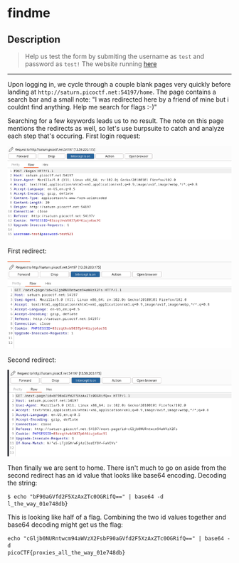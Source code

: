 # findme
## Description
>Help us test the form by submiting the username as `test` and password as `test!` The website running [here](http://saturn.picoctf.net:54197/)

---
Upon logging in, we cycle through a couple blank pages very quickly before landing at `http://saturn.picoctf.net:54197/home`. The page contains a search bar and a small note:
"I was redirected here by a friend of mine but i couldnt find anything. Help me search for flags :-)"

Searching for a few keywords leads us to no result. The note on this page mentions the redirects as well, so let's use burpsuite to catch and analyze each step that's occuring.
First login request:

![image](https://github.com/spencerja/picoCTF_2023_Writeup/blob/main/Web_Exploitation/findme/screencaps/Pasted%20image%2020230327201435.png)

First redirect:

![image](https://github.com/spencerja/picoCTF_2023_Writeup/blob/main/Web_Exploitation/MatchTheRegex/screencaps/Pasted%20image%2020230327201546.png)

Second redirect:

![image](https://github.com/spencerja/picoCTF_2023_Writeup/blob/main/Web_Exploitation/MatchTheRegex/screencaps/Pasted%20image%2020230327201622.png)

Then finally we are sent to home. There isn't much to go on aside from the second redirect has an id value that looks like base64 encoding. Decoding the string:
```
$ echo "bF90aGVfd2F5XzAxZTc0OGRifQ==" | base64 -d
l_the_way_01e748db}
```
This is looking like half of a flag. Combining the two id values together and base64 decoding might get us the flag:

```
echo "cGljb0NURntwcm94aWVzX2FsbF90aGVfd2F5XzAxZTc0OGRifQ==" | base64 -d
picoCTF{proxies_all_the_way_01e748db}
```

